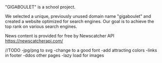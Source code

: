 "GIGABOULET" is a school project.

We selected a unique, previously unused domain name "gigaboulet" and created a website optimized for search engines. Our goal is to achieve the top rank on various search engines.

News content is provided for free by Newscatcher API https://newscatcherapi.com/

//TODO
-jpg/png to svg
-change to a good font
-add attracting colors
-links in footer
-ddos other pages
-lazy load for images